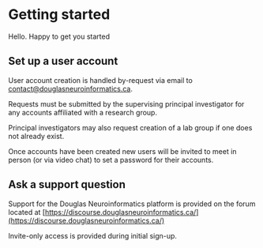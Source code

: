 # Getting started

Hello. Happy to get you started

## Set up a user account

User account creation is handled by-request via email to
[contact@douglasneuroinformatics.ca](mailto:contact@douglasneuroinformatics.ca).

Requests must be submitted by the supervising principal investigator for any
accounts affiliated with a research group.

Principal investigators may also request creation of a lab group if one does
not already exist.

Once accounts have been created new users will be invited to meet in person
(or via video chat) to set a password for their accounts.

## Ask a support question

Support for the Douglas Neuroinformatics platform is provided on the forum
located at [https://discourse.douglasneuroinformatics.ca/](https://discourse.douglasneuroinformatics.ca/)

Invite-only access is provided during initial sign-up.
